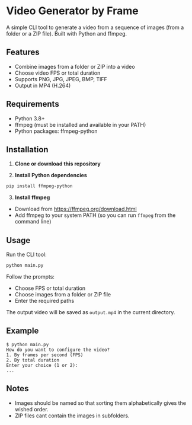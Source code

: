 # Video Generator by Frame

A simple CLI tool to generate a video from a sequence of images (from a folder or a ZIP file). Built with Python and ffmpeg.

## Features
- Combine images from a folder or ZIP into a video
- Choose video FPS or total duration
- Supports PNG, JPG, JPEG, BMP, TIFF
- Output in MP4 (H.264)

## Requirements
- Python 3.8+
- ffmpeg (must be installed and available in your PATH)
- Python packages: ffmpeg-python

## Installation

1. **Clone or download this repository**

2. **Install Python dependencies**

```sh
pip install ffmpeg-python
```

3. **Install ffmpeg**
- Download from https://ffmpeg.org/download.html
- Add ffmpeg to your system PATH (so you can run `ffmpeg` from the command line)

## Usage

Run the CLI tool:

```sh
python main.py
```

Follow the prompts:
- Choose FPS or total duration
- Choose images from a folder or ZIP file
- Enter the required paths

The output video will be saved as `output.mp4` in the current directory.

## Example

```
$ python main.py
How do you want to configure the video?
1. By frames per second (FPS)
2. By total duration
Enter your choice (1 or 2):
...
```

## Notes
- Images should be named so that sorting them alphabetically gives the wished order.
- ZIP files cant contain the images in subfolders.
